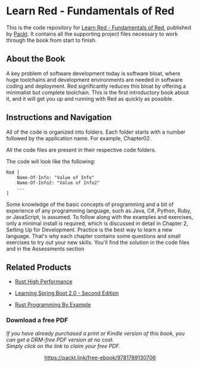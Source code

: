 # Learn Red - Fundamentals of Red
This is the code repository for [Learn Red - Fundamentals of Red](https://www.packtpub.com/application-development/learn-red-fundamentals-red?utm_source=github&utm_medium=repository&utm_campaign=9781789130706), published by [Packt](https://www.packtpub.com/?utm_source=github). It contains all the supporting project files necessary to work through the book from start to finish.
## About the Book
A key problem of software development today is software bloat, where huge toolchains and development environments are needed in software coding and deployment. Red significantly reduces this bloat by offering a minimalist but complete toolchain. This is the first introductory book about it, and it will get you up and running with Red as quickly as possible.


## Instructions and Navigation
All of the code is organized into folders. Each folder starts with a number followed by the application name. For example, Chapter02.

All the code files are present in their respective code folders. 

The code will look like the following:
```
Red [
    Name-Of-Info: "Value of Info"
    Name-Of-Info2: "Value of Info2"
    ...
]
```

Some knowledge of the basic concepts of programming and a bit of experience of any programming language, such as Java, C#, Python, Ruby, or JavaScript, is assumed. To follow along with the examples and exercises, only a minimal install is required, which is discussed in detail in Chapter 2, Setting Up for Development. Practice is the best way to learn a new language. That's why each chapter contains some questions and small exercises to try out your new skills. You'll find the solution in the code files and in the Assessments section

## Related Products
* [Rust High Performance](https://www.packtpub.com/application-development/rust-high-performance?utm_source=github&utm_medium=repository&utm_campaign=9781788399487)

* [Learning Spring Boot 2.0 - Second Edition](https://www.packtpub.com/application-development/learning-spring-boot-20-second-edition?utm_source=github&utm_medium=repository&utm_campaign=9781786463784)

* [Rust Programming By Example](https://www.packtpub.com/application-development/rust-programming-example?utm_source=github&utm_medium=repository&utm_campaign=9781788390637)

### Download a free PDF

 <i>If you have already purchased a print or Kindle version of this book, you can get a DRM-free PDF version at no cost.<br>Simply click on the link to claim your free PDF.</i>
<p align="center"> <a href="https://packt.link/free-ebook/9781789130706">https://packt.link/free-ebook/9781789130706 </a> </p>